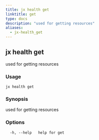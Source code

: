 ```yaml
---
title: jx health get
linktitle: get
type: docs
description: "used for getting resources"
aliases:
  - jx-health_get
---
```


## jx health get

used for getting resources

### Usage

```
jx health get
```

### Synopsis

used for getting resources

### Options

```
  -h, --help   help for get
```

